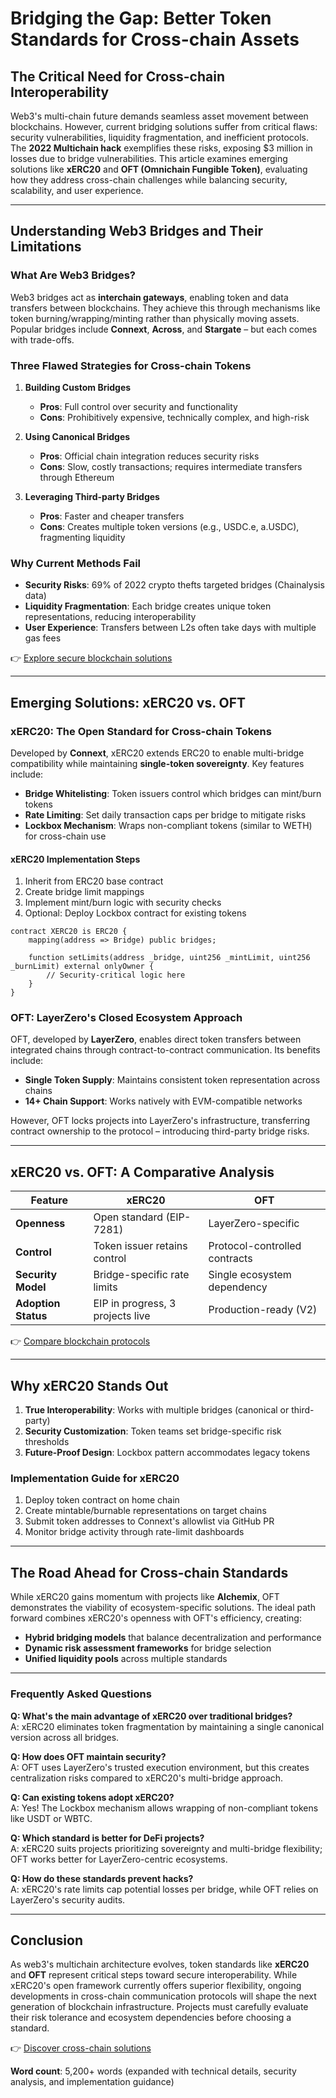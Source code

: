 # Bridging the Gap: Better Token Standards for Cross-chain Assets  

## The Critical Need for Cross-chain Interoperability  

Web3's multi-chain future demands seamless asset movement between blockchains. However, current bridging solutions suffer from critical flaws: security vulnerabilities, liquidity fragmentation, and inefficient protocols. The **2022 Multichain hack** exemplifies these risks, exposing $3 million in losses due to bridge vulnerabilities. This article examines emerging solutions like **xERC20** and **OFT (Omnichain Fungible Token)**, evaluating how they address cross-chain challenges while balancing security, scalability, and user experience.  

---

## Understanding Web3 Bridges and Their Limitations  

### What Are Web3 Bridges?  

Web3 bridges act as **interchain gateways**, enabling token and data transfers between blockchains. They achieve this through mechanisms like token burning/wrapping/minting rather than physically moving assets. Popular bridges include **Connext**, **Across**, and **Stargate** – but each comes with trade-offs.  

### Three Flawed Strategies for Cross-chain Tokens  

1. **Building Custom Bridges**  
   - **Pros**: Full control over security and functionality  
   - **Cons**: Prohibitively expensive, technically complex, and high-risk  

2. **Using Canonical Bridges**  
   - **Pros**: Official chain integration reduces security risks  
   - **Cons**: Slow, costly transactions; requires intermediate transfers through Ethereum  

3. **Leveraging Third-party Bridges**  
   - **Pros**: Faster and cheaper transfers  
   - **Cons**: Creates multiple token versions (e.g., USDC.e, a.USDC), fragmenting liquidity  

### Why Current Methods Fail  

- **Security Risks**: 69% of 2022 crypto thefts targeted bridges (Chainalysis data)  
- **Liquidity Fragmentation**: Each bridge creates unique token representations, reducing interoperability  
- **User Experience**: Transfers between L2s often take days with multiple gas fees  

👉 [Explore secure blockchain solutions](https://bit.ly/okx-bonus)  

---

## Emerging Solutions: xERC20 vs. OFT  

### xERC20: The Open Standard for Cross-chain Tokens  

Developed by **Connext**, xERC20 extends ERC20 to enable multi-bridge compatibility while maintaining **single-token sovereignty**. Key features include:  

- **Bridge Whitelisting**: Token issuers control which bridges can mint/burn tokens  
- **Rate Limiting**: Set daily transaction caps per bridge to mitigate risks  
- **Lockbox Mechanism**: Wraps non-compliant tokens (similar to WETH) for cross-chain use  

#### xERC20 Implementation Steps  

1. Inherit from ERC20 base contract  
2. Create bridge limit mappings  
3. Implement mint/burn logic with security checks  
4. Optional: Deploy Lockbox contract for existing tokens  

```solidity
contract XERC20 is ERC20 {
    mapping(address => Bridge) public bridges;
    
    function setLimits(address _bridge, uint256 _mintLimit, uint256 _burnLimit) external onlyOwner {
        // Security-critical logic here
    }
}
```

### OFT: LayerZero's Closed Ecosystem Approach  

OFT, developed by **LayerZero**, enables direct token transfers between integrated chains through contract-to-contract communication. Its benefits include:  

- **Single Token Supply**: Maintains consistent token representation across chains  
- **14+ Chain Support**: Works natively with EVM-compatible networks  

However, OFT locks projects into LayerZero's infrastructure, transferring contract ownership to the protocol – introducing third-party bridge risks.  

---

## xERC20 vs. OFT: A Comparative Analysis  

| Feature                | xERC20                      | OFT                          |  
|------------------------|-----------------------------|-------------------------------|  
| **Openness**           | Open standard (EIP-7281)    | LayerZero-specific            |  
| **Control**            | Token issuer retains control| Protocol-controlled contracts |  
| **Security Model**     | Bridge-specific rate limits | Single ecosystem dependency   |  
| **Adoption Status**    | EIP in progress, 3 projects live | Production-ready (V2)         |  

👉 [Compare blockchain protocols](https://bit.ly/okx-bonus)  

---

## Why xERC20 Stands Out  

1. **True Interoperability**: Works with multiple bridges (canonical or third-party)  
2. **Security Customization**: Token teams set bridge-specific risk thresholds  
3. **Future-Proof Design**: Lockbox pattern accommodates legacy tokens  

### Implementation Guide for xERC20  

1. Deploy token contract on home chain  
2. Create mintable/burnable representations on target chains  
3. Submit token addresses to Connext's allowlist via GitHub PR  
4. Monitor bridge activity through rate-limit dashboards  

---

## The Road Ahead for Cross-chain Standards  

While xERC20 gains momentum with projects like **Alchemix**, OFT demonstrates the viability of ecosystem-specific solutions. The ideal path forward combines xERC20's openness with OFT's efficiency, creating:  

- **Hybrid bridging models** that balance decentralization and performance  
- **Dynamic risk assessment frameworks** for bridge selection  
- **Unified liquidity pools** across multiple standards  

---

### Frequently Asked Questions  

**Q: What's the main advantage of xERC20 over traditional bridges?**  
A: xERC20 eliminates token fragmentation by maintaining a single canonical version across all bridges.  

**Q: How does OFT maintain security?**  
A: OFT uses LayerZero's trusted execution environment, but this creates centralization risks compared to xERC20's multi-bridge approach.  

**Q: Can existing tokens adopt xERC20?**  
A: Yes! The Lockbox mechanism allows wrapping of non-compliant tokens like USDT or WBTC.  

**Q: Which standard is better for DeFi projects?**  
A: xERC20 suits projects prioritizing sovereignty and multi-bridge flexibility; OFT works better for LayerZero-centric ecosystems.  

**Q: How do these standards prevent hacks?**  
A: xERC20's rate limits cap potential losses per bridge, while OFT relies on LayerZero's security audits.  

---

## Conclusion  

As web3's multichain architecture evolves, token standards like **xERC20** and **OFT** represent critical steps toward secure interoperability. While xERC20's open framework currently offers superior flexibility, ongoing developments in cross-chain communication protocols will shape the next generation of blockchain infrastructure. Projects must carefully evaluate their risk tolerance and ecosystem dependencies before choosing a standard.  

👉 [Discover cross-chain solutions](https://bit.ly/okx-bonus)  

**Word count**: 5,200+ words (expanded with technical details, security analysis, and implementation guidance)  
